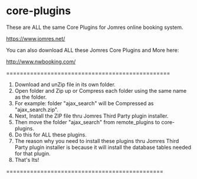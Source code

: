 # core-plugins

These are ALL the same Core Plugins for Jomres online booking system.

https://www.jomres.net/

You can also download ALL these Jomres Core Plugins and More here:

http://www.nwbooking.com/

================================================

1. Download and unZip file in its own folder.
2. Open folder and Zip up or Compress each folder using the same name as the folder.
3. For example: folder "ajax_search" will be Compressed as "ajax_search.zip".
4. Next, Install the ZIP file thru Jomres Third Party plugin installer.
5. Then move the folder "ajax_search" from remote_plugins to core-plugins.
6. Do this for ALL these plugins.
7. The reason why you need to install these plugins thru Jomres Third Party plugin installer is because it will install the database tables needed for that plugin.
8. That's Its!

==============================================
